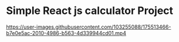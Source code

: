# Simple React js calculator Project


https://user-images.githubusercontent.com/103255088/175513466-b7e0e5ac-2010-4986-b563-4d339944cd01.mp4

